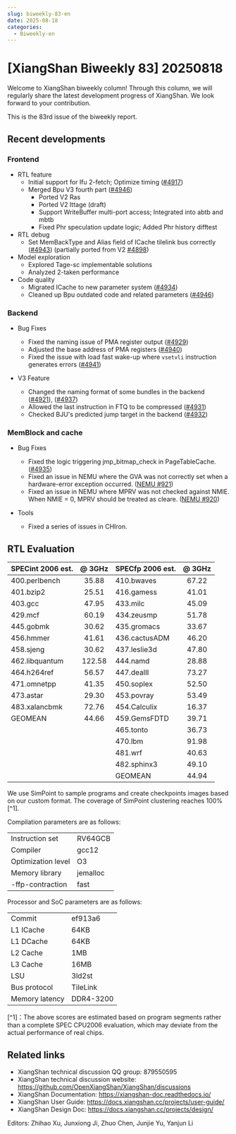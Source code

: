 ```yaml
---
slug: biweekly-83-en
date: 2025-08-18
categories:
  - Biweekly-en
---
```


# [XiangShan Biweekly 83] 20250818

Welcome to XiangShan biweekly column! Through this column, we will regularly share the latest development progress of XiangShan. We look forward to your contribution.

This is the 83rd issue of the biweekly report.

<!-- more -->
## Recent developments

### Frontend

- RTL feature
  - Initial support for Ifu 2-fetch; Optimize timing ([#4917](https://github.com/OpenXiangShan/XiangShan/pull/4917))
  - Merged Bpu V3 fourth part ([#4946](https://github.com/OpenXiangShan/XiangShan/pull/4946))
    - Ported V2 Ras
    - Ported V2 Ittage (draft)
    - Support WriteBuffer multi-port access; Integrated into abtb and mbtb
    - Fixed Phr speculation update logic; Added Phr history difftest
- RTL debug
  - Set MemBackType and Alias field of ICache tilelink bus correctly ([#4943](https://github.com/OpenXiangShan/XiangShan/pull/4943)) (partially ported from V2 [#4898](https://github.com/OpenXiangShan/XiangShan/pull/4898))
- Model exploration
  - Explored Tage-sc implementable solutions
  - Analyzed 2-taken performance
- Code quality
  - Migrated ICache to new parameter system ([#4934](https://github.com/OpenXiangShan/XiangShan/pull/4934))
  - Cleaned up Bpu outdated code and related parameters ([#4946](https://github.com/OpenXiangShan/XiangShan/pull/4946))

### Backend

- Bug Fixes
  - Fixed the naming issue of PMA register output ([#4929](https://github.com/OpenXiangShan/XiangShan/pull/4929))
  - Adjusted the base address of PMA registers ([#4940](https://github.com/OpenXiangShan/XiangShan/pull/4940))
  - Fixed the issue with load fast wake-up where `vsetvli` instruction generates errors ([#4941](https://github.com/OpenXiangShan/XiangShan/pull/4941))

- V3 Feature
  - Changed the naming format of some bundles in the backend ([#4921](https://github.com/OpenXiangShan/XiangShan/pull/4921)), ([#4937](https://github.com/OpenXiangShan/XiangShan/pull/4937))
  - Allowed the last instruction in FTQ to be compressed ([#4931](https://github.com/OpenXiangShan/XiangShan/pull/4931))
  - Checked BJU's predicted jump target in the backend ([#4932](https://github.com/OpenXiangShan/XiangShan/pull/4932))

### MemBlock and cache

- Bug Fixes
  - Fixed the logic triggering jmp_bitmap_check in PageTableCache. ([#4935](https://github.com/OpenXiangShan/XiangShan/pull/4935))
  - Fixed an issue in NEMU where the GVA was not correctly set when a hardware-error exception occurred. ([NEMU #921](https://github.com/OpenXiangShan/NEMU/pull/921))
  - Fixed an issue in NEMU where MPRV was not checked against NMIE. When NMIE = 0, MPRV should be treated as cleare. ([NEMU #920](https://github.com/OpenXiangShan/NEMU/pull/920))

- Tools
  - Fixed a series of issues in CHIron.


## RTL Evaluation

| SPECint 2006 est. | @ 3GHz | SPECfp 2006 est. | @ 3GHz |
| :---------------- | :----: | :--------------- | :----: |
| 400.perlbench     | 35.88  | 410.bwaves       | 67.22  |
| 401.bzip2         | 25.51  | 416.gamess       | 41.01  |
| 403.gcc           | 47.95  | 433.milc         | 45.09  |
| 429.mcf           | 60.19  | 434.zeusmp       | 51.78  |
| 445.gobmk         | 30.62  | 435.gromacs      | 33.67  |
| 456.hmmer         | 41.61  | 436.cactusADM    | 46.20  |
| 458.sjeng         | 30.62  | 437.leslie3d     | 47.80  |
| 462.libquantum    | 122.58 | 444.namd         | 28.88  |
| 464.h264ref       | 56.57  | 447.dealII       | 73.27  |
| 471.omnetpp       | 41.35  | 450.soplex       | 52.50  |
| 473.astar         | 29.30  | 453.povray       | 53.49  |
| 483.xalancbmk     | 72.76  | 454.Calculix     | 16.37  |
| GEOMEAN           | 44.66  | 459.GemsFDTD     | 39.71  |
|                   |        | 465.tonto        | 36.73  |
|                   |        | 470.lbm          | 91.98  |
|                   |        | 481.wrf          | 40.63  |
|                   |        | 482.sphinx3      | 49.10  |
|                   |        | GEOMEAN          | 44.94  |

We use SimPoint to sample programs and create checkpoints images based on our custom format. The coverage of SimPoint clustering reaches 100%[^1].

Compilation parameters are as follows:

|                    |          |
| ------------------ | -------- |
| Instruction set    | RV64GCB  |
| Compiler           | gcc12    |
| Optimization level | O3       |
| Memory library     | jemalloc |
| -ffp-contraction   | fast     |

Processor and SoC parameters are as follows:

|                |           |
| -------------- | --------- |
| Commit         | ef913a6   |
| L1 ICache      | 64KB      |
| L1 DCache      | 64KB      |
| L2 Cache       | 1MB       |
| L3 Cache       | 16MB      |
| LSU            | 3ld2st    |
| Bus protocol   | TileLink  |
| Memory latency | DDR4-3200 |

[^1]：The above scores are estimated based on program segments rather than a complete SPEC CPU2006 evaluation, which may deviate from the actual performance of real chips.

## Related links

- XiangShan technical discussion QQ group: 879550595
- XiangShan technical discussion website: <https://github.com/OpenXiangShan/XiangShan/discussions>
- XiangShan Documentation: <https://xiangshan-doc.readthedocs.io/>
- XiangShan User Guide: <https://docs.xiangshan.cc/projects/user-guide/>
- XiangShan Design Doc: <https://docs.xiangshan.cc/projects/design/>

Editors: Zhihao Xu, Junxiong Ji, Zhuo Chen, Junjie Yu, Yanjun Li
